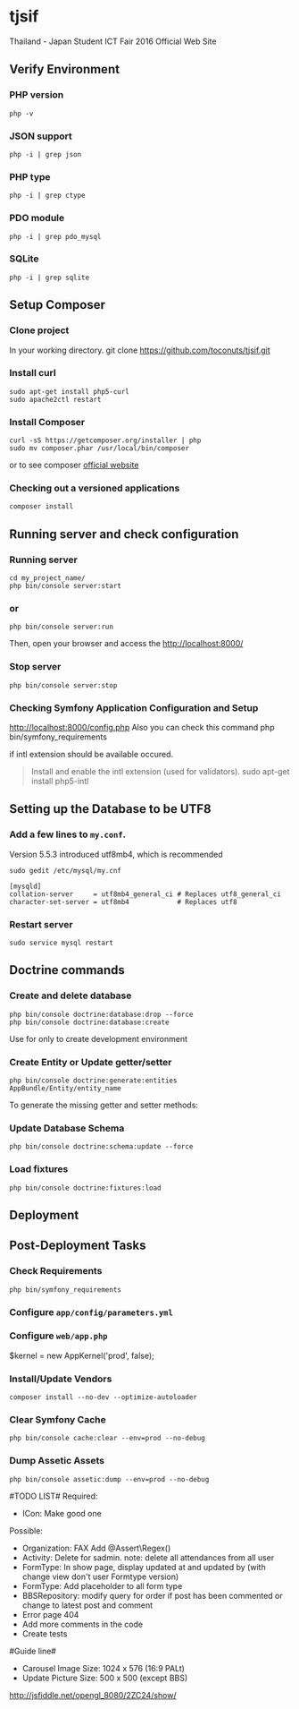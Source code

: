 # tjsif
Thailand - Japan Student ICT Fair 2016 Official Web Site

Verify Environment
----------------------------------
### PHP version
    php -v

### JSON support
    php -i | grep json

### PHP type
    php -i | grep ctype

### PDO module
    php -i | grep pdo_mysql

### SQLite
    php -i | grep sqlite

Setup Composer
----------------------------------
### Clone project
In your working directory.
    git clone https://github.com/toconuts/tjsif.git

### Install curl
    sudo apt-get install php5-curl
    sudo apache2ctl restart

### Install Composer

    curl -sS https://getcomposer.org/installer | php
    sudo mv composer.phar /usr/local/bin/composer

or to see composer [official website][1]

### Checking out a versioned applications
    composer install

Running server and check configuration
----------------------------------
### Running server
    cd my_project_name/
    php bin/console server:start
### or
    php bin/console server:run
Then, open your browser and access the [http://localhost:8000/][1]

### Stop server
    php bin/console server:stop

### Checking Symfony Application Configuration and Setup
[http://localhost:8000/config.php][2]
Also you can check this command
    php bin/symfony_requirements

if intl extension should be available occured.
   > Install and enable the intl extension (used for validators).
    sudo apt-get install php5-intl

Setting up the Database to be UTF8
----------------------------------
### Add a few lines to `my.conf`.
Version 5.5.3 introduced utf8mb4, which is recommended

    sudo gedit /etc/mysql/my.cnf

    [mysqld]
    collation-server     = utf8mb4_general_ci # Replaces utf8_general_ci
    character-set-server = utf8mb4            # Replaces utf8

### Restart server
    sudo service mysql restart

Doctrine commands
----------------------------------
### Create and delete database 
    php bin/console doctrine:database:drop --force
    php bin/console doctrine:database:create
Use for only to create development environment


### Create Entity or Update getter/setter
    php bin/console doctrine:generate:entities AppBundle/Entity/entity_name
To generate the missing getter and setter methods:


### Update Database Schema

    php bin/console doctrine:schema:update --force

### Load fixtures
    php bin/console doctrine:fixtures:load

Deployment
----------------------------------

Post-Deployment Tasks
----------------------------------
### Check Requirements
    php bin/symfony_requirements

### Configure `app/config/parameters.yml`

### Configure `web/app.php`
$kernel = new AppKernel('prod', false);

### Install/Update Vendors
    composer install --no-dev --optimize-autoloader

### Clear Symfony Cache
    php bin/console cache:clear --env=prod --no-debug

### Dump Assetic Assets
    php bin/console assetic:dump --env=prod --no-debug


#TODO LIST#
Required:
* ICon: Make good one


Possible:
* Organization: FAX Add @Assert\Regex()
* Activity: Delete for sadmin. note: delete all attendances from all user
* FormType: In show page, display updated at and updated by (with change view don't user Formtype version)
* FormType: Add placeholder to all form type
* BBSRepository: modify query for order if post has been commented or change to latest post and comment
* Error page 404
* Add more comments in the code
* Create tests

#Guide line#
* Carousel Image Size: 1024 x 576 (16:9 PALt)
* Update Picture Size: 500 x 500 (except BBS)

http://jsfiddle.net/opengl_8080/2ZC24/show/

[1]:  https://getcomposer.org/doc/00-intro.md
[2]:  http://localhost:8000/
[3]:  http://localhost:8000/config.php